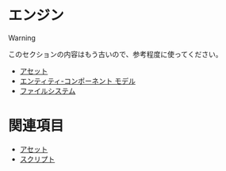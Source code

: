 # エンジン
<!--
# Engine
-->

>[!Warning]
>このセクションの内容はもう古いので、参考程度に使ってください。
<!--
>>[!Warning]
>This section is out of date. For now, you should only use it for reference.
-->

- [アセット](assets/index.md)
- [エンティティ-コンポーネント モデル](entity-component-model/index.md)
- [ファイルシステム](file-system.md)

<!--
- [Asset](assets/index.md)
- [Entity-component model](entity-component-model/index.md)
- [File system](file-system.md)
-->

# 関連項目
<!--
# See also
-->

- [アセット](../game-studio/assets.md)
- [スクリプト](../scripts/index.md)

<!--
- [Introduction to assets](../game-studio/assets.md)
- [Scripts](../scripts/index.md)
-->